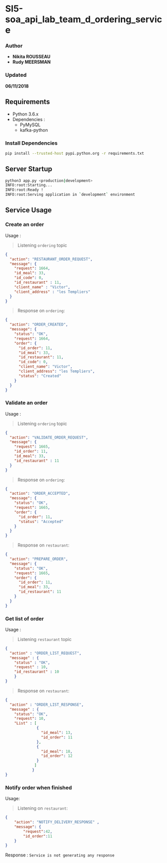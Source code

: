 # SI5-soa_api_lab_team_d_ordering_service

### Author
 * __Nikita ROUSSEAU__
 * __Rudy MEERSMAN__
### Updated
__06/11/2018__

## Requirements

- Python 3.6.x
- Dependencies :
  * PyMySQL
  * kafka-python

### Install Dependencies

```bash
pip install --trusted-host pypi.python.org -r requirements.txt
```

## Server Startup

```bash
python3 app.py <production|development>
INFO:root:Starting...
INFO:root:Ready !
INFO:root:Serving application in `development` environment
```

## Service Usage

### Create an order

Usage :

> Listening `ordering` topic
```json
{
  "action": "RESTAURANT_ORDER_REQUEST",
  "message": {
    "request": 1664,
    "id_meal": 33,
    "id_code": 0,
    "id_restaurant" : 11,
    "client_name" : "Victor",
    "client_address" : "les Templiers"
  }
}
```

> Response on `ordering`:

```json
{
  "action": "ORDER_CREATED",
  "message": {
    "status": "OK",
    "request": 1664,
    "order": {
      "id_order": 11,
      "id_meal": 33,
      "id_restaurant": 11,
      "id_code": 0,
      "client_name": "Victor",
      "client_address": "les Templiers",
      "status": "Created"
    }
  }
}
```

### Validate an order

Usage :

> Listening `ordering` topic
```json
{
  "action": "VALIDATE_ORDER_REQUEST",
  "message": {
    "request": 1665,
    "id_order": 11,
    "id_meal": 33,
    "id_restaurant" : 11
  }
}
```

> Response on `ordering`:

```json
{
  "action": "ORDER_ACCEPTED",
  "message": {
    "status": "OK",
    "request": 1665,
    "order": {
      "id_order": 11,
      "status": "Accepted"
    }
  }
}
```

> Response on `restaurant`:

```json
{
  "action": "PREPARE_ORDER",
  "message": {
    "status": "OK",
    "request": 1665,
    "order": {
      "id_order": 11,
      "id_meal": 33,
      "id_restaurant": 11
    }
  }
}
```

### Get list of order

Usage :

> Listening `restaurant` topic
```json
{
  "action" : "ORDER_LIST_REQUEST",
  "message" : {
    "status" : "OK",
    "request" : 10,
    "id_restaurant" : 10
    }
}
```

> Response on `restaurant`:

```json
{
  "action" : "ORDER_LIST_RESPONSE",
  "message" : {
    "status": "OK",
    "request": 10,
    "List" : [
              {
                "id_meal": 13,
                "id_order": 11
              },
              {
                "id_meal": 18,
                "id_order": 12
              }
             ]
            }
}
```

### Notify order when finished

Usage:

> Listening on `restaurant`:
```json
{
    "action": "NOTIFY_DELIVERY_RESPONSE" ,
    "message": {
        "request":42,
        "id_order":11
    }
}

```
Response : `Service is not generating any response`